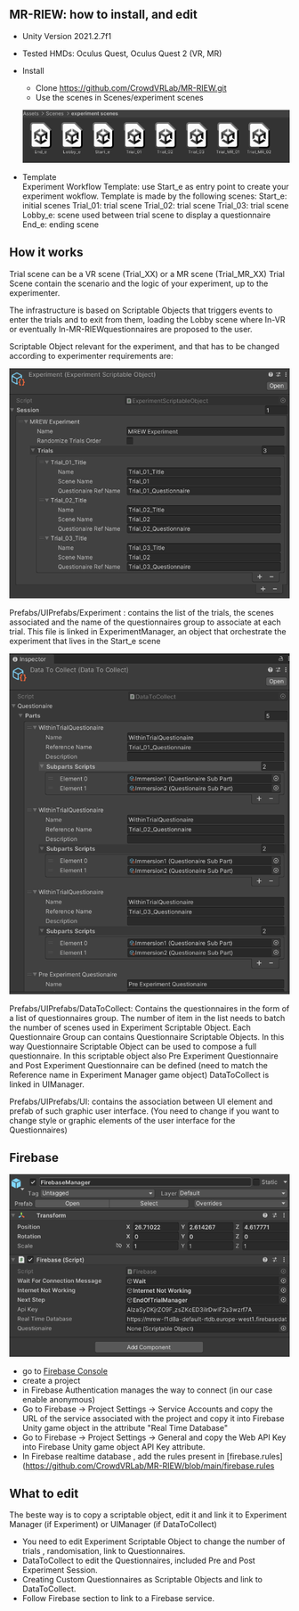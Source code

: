 ## MR-RIEW: how to install, and edit

- Unity Version 2021.2.7f1
- Tested HMDs: Oculus Quest, Oculus Quest 2  (VR, MR)

- Install
  - Clone https://github.com/CrowdVRLab/MR-RIEW.git
  - Use the scenes in Scenes/experiment scenes
  <p align="center">
     <img src="media/scenes.png">
  </p>

- Template  
  Experiment Workflow Template:
  use Start_e as entry point to create your experiment wokflow. Template is made by the following scenes:
        Start_e: initial scenes
        Trial_01: trial scene
        Trial_02: trial scene
        Trial_03: trial scene
        Lobby_e: scene used between trial scene to display a questionnaire
        End_e: ending scene

## How it works

Trial scene can be a VR scene (Trial_XX) or a MR scene (Trial_MR_XX)
Trial Scene contain the scenario and the logic of your experiment, up to the experimenter.

The infrastructure is based on Scriptable Objects that triggers events to enter the trials and to exit from them, 
loading the Lobby scene where In-VR or eventually In-MR-RIEWquestionnaires are proposed to the user.
        
Scriptable Object relevant for the experiment, and that has to be changed according to experimenter requirements are:

<p align="center">
   <img src="media/experiment.png">
</p>
Prefabs/UIPrefabs/Experiment : contains the list of the trials, the scenes associated and the name of the questionnaires group to associate at each trial.
                               This file is linked in ExperimentManager, an object that orchestrate the experiment that lives in the Start_e scene
                               
<p align="center">
   <img src="media/DataToCollect.png">
</p>                           
Prefabs/UIPrefabs/DataToCollect: Contains the questionnaires in the form of a list of questionnaires group. The number of item in the list needs to batch the number of scenes used in Experiment Scriptable Object. Each Questionnaire Group can contains Questionnaire Scriptable Objects. In this way Questionnaire Scriptable Object can be used 
to compose a full questionnaire. In this scriptable object also Pre Experiment Questionnaire and Post Experiment Questionnaire can be defined (need to match the Reference name in Experiment Manager game object) DataToCollect is linked in UIManager. 
                                 
Prefabs/UIPrefabs/UI: contains the association between UI element and prefab of such graphic user interface. (You need to change if you want to change style or graphic elements of the user interface for the Questionnaires)

## Firebase

<p align="center">
   <img src="media/firebase.png">
</p>  

   - go to [Firebase Console](https://console.firebase.google.com/ )
   - create a project
   - in Firebase Authentication manages the way to connect (in our case enable anonymous)
   - Go to Firebase <Your Project> -> Project Settings -> Service Accounts and copy the URL of the service associated with the project and copy it into Firebase Unity game object in the attribute "Real Time Database"
   - Go to Firebase <Your Project> -> Project Settings -> General and copy the Web API Key into Firebase Unity game object API Key attribute.
   - In Firebase realtime database , add the rules present in [firebase.rules](https://github.com/CrowdVRLab/MR-RIEW/blob/main/firebase.rules


## What to edit
The beste way is to copy a scriptable object, edit it and link it to Experiment Manager (if Experiment) or UIManager (if DataToCollect)
- You need to edit Experiment Scriptable Object to change the number of trials , randomisation, link to Questionnaires.
- DataToCollect to edit the Questionnaires, included Pre and Post Experiment Session.
- Creating Custom Questionnaires as Scriptable Objects and link to DataToCollect.
- Follow Firebase section to link to a Firebase service.

